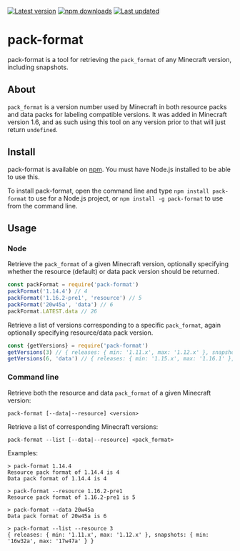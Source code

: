 [![Latest version](https://img.shields.io/github/v/release/Nixinova/pack-format?label=latest&style=flat-square)](https://github.com/Nixinova/pack-format/releases)
[![npm downloads](https://img.shields.io/npm/dt/pack-format?style=flat-square)](https://www.npmjs.com/package/pack-format)
[![Last updated](https://img.shields.io/github/release-date-pre/Nixinova/pack-format?label=updated&style=flat-square)](https://github.com/Nixinova/pack-format/releases)

# pack-format

pack-format is a tool for retrieving the `pack_format` of any Minecraft version, including snapshots.

## About

`pack_format` is a version number used by Minecraft in both resource packs and data packs for labeling compatible versions.
It was added in Minecraft version 1.6, and as such using this tool on any version prior to that will just return `undefined`.

## Install

pack-format is available on [npm](https://www.npmjs.com/package/pack-format).
You must have Node.js installed to be able to use this.

To install pack-format, open the command line and type `npm install pack-format` to use for a Node.js project, or `npm install -g pack-format` to use from the command line.

## Usage

### Node

Retrieve the `pack_format` of a given Minecraft version, optionally specifying whether the resource (default) or data pack version should be returned.

```js
const packFormat = require('pack-format')
packFormat('1.14.4') // 4
packFormat('1.16.2-pre1', 'resource') // 5
packFormat('20w45a', 'data') // 6
packFormat.LATEST.data // 26
```

Retrieve a list of versions corresponding to a specific `pack_format`, again optionally specifying resource/data pack version.

```js
const {getVersions} = require('pack-format')
getVersions(3) // { releases: { min: '1.11.x', max: '1.12.x' }, snapshots: { min: '16w32a', max: '17w47a' } }
getVersions(6, 'data') // { releases: { min: '1.15.x', max: '1.16.1' }, snapshots: { min: '20w06a', max: '20w44a' } }
```

### Command line

Retrieve both the resource and data `pack_format` of a given Minecraft version:
```console
pack-format [--data|--resource] <version>
```

Retrieve a list of corresponding Minecraft versions:
```console
pack-format --list [--data|--resource] <pack_format>
```

Examples:
```console
> pack-format 1.14.4
Resource pack format of 1.14.4 is 4
Data pack format of 1.14.4 is 4

> pack-format --resource 1.16.2-pre1
Resource pack format of 1.16.2-pre1 is 5

> pack-format --data 20w45a
Data pack format of 20w45a is 6

> pack-format --list --resource 3
{ releases: { min: '1.11.x', max: '1.12.x' }, snapshots: { min: '16w32a', max: '17w47a' } }
```
